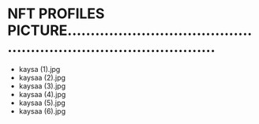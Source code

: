 # NFT PROFILES PICTURE.....................................................................................
- kaysa (1).jpg
- kaysaa (2).jpg
- kaysaa (3).jpg
- kaysaa (4).jpg
- kaysaa (5).jpg
- kaysaa (6).jpg
